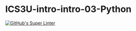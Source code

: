 # ICS3U-intro-intro-03-Python

[![GitHub's Super Linter](https://github.com/aymen-alsammarraie/ICS3U-intro-intro-03-Python/workflows/GitHub's%20Super%20Linter/badge.svg)](https://github.com/aymen-alsammarraie/ICS3U-intro-intro-03-Python/actions)
